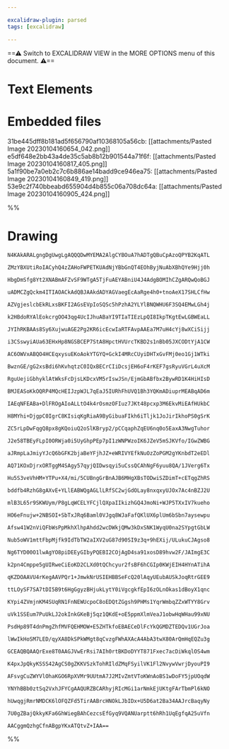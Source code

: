```yaml
---

excalidraw-plugin: parsed
tags: [excalidraw]

---
```

==⚠  Switch to EXCALIDRAW VIEW in the MORE OPTIONS menu of this document. ⚠==


# Text Elements

# Embedded files
31be445dff8b181ad5f656790af10368105a56cb: [[attachments/Pasted Image 20230104160654_042.png]]
e5df648e2bb43a4de35c5ab8b12b901544a71f6f: [[attachments/Pasted Image 20230104160817_405.png]]
5a1f90be7a0eb2c7c6b886ae14badd9ce946ea75: [[attachments/Pasted Image 20230104160849_419.png]]
53e9c2f740bbeabd655904d4b855c06a708dc64a: [[attachments/Pasted Image 20230104160905_424.png]]

%%
# Drawing
```compressed-json
N4KAkARALgngDgUwgLgAQQQDwMYEMA2AlgCYBOuA7hADTgQBuCpAzoQPYB2KqATL

ZMzYBXUtiRoIACyhQ4zZAHoFWPETKUAdNjYBbGnQT4EOhByjNuAbXBhQYe9Hjj0h

HbgDmSfg8Yt2XNABmAFZvSF9WTgA5TjFuAEYABniU4J4AdgBOMIhCZgARQwQoBGJ

uADMCZgQckm4ITIAOACkAdQBJAAkdADYAGVaegEcAaRge4h0+tnoAeX17SHLCfHw

AZVgjeslcbEkRLxsBKFI2AGsEVpIoSQSc5hPzhA2YLYlBNQWHU6F3SQ4EMwLGh4j

k2HBdoRYAlEokcrgOO43qg4UcIJhuABaYI9TIaTIEzLpQI8IkpTKgtEwLGBWEaLL

JYIhRKBAAs8Sy6XujwuAGE2Pg2KR6icEcwIaRTFAvpAAEa7M7uH4cYj8wXCiSijj

i3CSswyiAUa63EHxHp8NGSBCEP7StA8HpctHVUrcTKBD2s1nBb05JXCODtYjA1CW

AC6OWVxABQO4HCEqxysuEKoAokYTGYQ+GckI4MRcCUyiDHTxGvFMj0eo1Gj1WTki

BwznGE/gG2xsBdi6hKvhqtzC0IQxBECrCIiDcsjEH6oF4rKEF7gsRyuVGrL4uXcM

RguUejiGbhyklAtWksFcDjsLKDcxVM5rIswJSn/EjmGbABfbx2BywRD1K4HiHIsD

BMJEASoKkOQRP4MQcHEIJzpWJL7qEaJ5IURhFhUVQ1Bh3YQKmADiuprMEABqAD6m

IAEqNFEABa+DlFROgAIoALLtO4k4rOsmzOFIuz7JKt48pcxp3M6EkvMiEAfHUkbC

H8MYhi+DjgpC0IgrC8KIsiqKgRiaA9ByGibuaFIkh6iTljk1JoJirIkhoPS0gSrK

ZC5rLpDwFqgQ8px8gKQoiuQ2oSlKBryp2/pCCqaphZqEU6nq0o5EaxA3NwgTuhor

J2e58TBEyFLpI0ORWja0i5UyGhpPEp7pI1zWNPWzoIK6JZeV5mSJKVfo/IGwZWBG

aJRmpLaJmiyYJcQ6bGFK2bjaBeYFjhJZ+eWRIVYEfkNuOzZoPGM2gYKnbdT2eEDl

AQ71KOxDjrxORTggM4SAgy57qyjQIDwsqyi5uCssQCAhNgF6yuu8QA/1JVerg6Tx

Hu5S3veVhHM+YTPu+X4/mi/5CUBngGrBnAJB6MHgXBsTODwiSZDimT+cETqgZhRS

bddfb4RzhG8gAXvE+YLlEABWQgAGLlLRfSC2wjGdOLay8nxqxyUJOx7Ac4nBZJ2U

mlB3L65r9SKWUym/P8gLqWCELYFCjlQXpaIIkizhGQ4JmoNi+WJP5TXxIV7kueho

HO6eFnujw+2NBSOI+SbTxJRq6Baml0VJgq8WJaFafQKlUX6plUm6bSbn7aysewpu

Afsw41W2nViQFbWsPpMkhXlhpAhdd2wcDWkjQMw3kDxSNK1WyqU0na2SYpgtGbLW

Nub5oWV1mttFbpMjfk9IdTbTW2aIXV2uG87d90SI9z3q+9hEXij/ULukuCJAgso8

Ng6TYD00O1lwAgYO8piDEEyGIbyPQEBI2COjAgD4sa91xosD89hvw2F/JAImgE3C

k2pn4Cmppe5gUIRweCiEoKD2CLXd0tQChcyur2fsBF6hCGIp0KWjEIH4HYnATihA

qKZDOAAVU4rKegAAVPQr1+JmwkNrUSIEHBBSeFcQ20lAqyUEubAUSkJoqRtrGEE9

ttLOySF7SA7tDI5B9t6HgGgyzBHjukLytY0iVgcgkfEpI6zOLnOkas1dBoyX1qnc

KYpi4ZVmjnKM4SUqRN1FnNEWUcpoC8oEDQtZGgsh9PHMs1YqrWmbqZZxWTYY8Grv

uVk1SSEum7PuUkLJ2okInkGKeBj5qz1QKdE+oE5ppmXlmVeaJ1obwHqWHau99xNU

PsdHp89T4dnPmgZhfMVFQEHMOW+E5ZHTkfoEBAECeDlFcYkQGMDZTEDQv1UGrJoa

lWwIkHoSM7LED/qyXA8DkSPkWMgt8qCvzgFWhAXAcA4AbA3twX80ArQmHqEQZu3g

GCEAQBQAAQrExe8T0AAGJVwErRsi7AIh0rtBKDoDYYT871Fxec7acDiWkqlOS4wm

K4pxJpQkyKSSS42AgCS0gZKKVSzkTohRIldZMqFSyilVK1Fl2NvywVwrjDyouPI9

AFsvgCuZWYVlOhaKGO6RpXVMr9UUtmA7J2MIvZmtVToKWnAoBS1wDoFY5jpUOqdW

YNYhBBb0ztSq2VxhJFYCgAAQURZBCARhyjRIcMGi1arNmkEjUKtgFArTbmPl6kNO

hUwqgjRmrNMDCK6lOFQZFd5TirAABrcHNOkLJbIDx+U5D6at2Ba34AAJrcBaqyNy

7U0gZBajQkkyKFa6GhWiegBAhCezcsEfGyq9VQANUarptt6hRh1UqEgfqA25uVfn

AACggmQzhgCfnABgpYKxATQtvZ+IAA==
```
%%